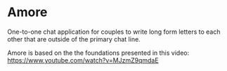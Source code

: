 # Amore
One-to-one chat application for couples to write long form letters to each other that are outside of the primary chat line.

Amore is based on the the foundations presented in this video: https://www.youtube.com/watch?v=MJzmZ9qmdaE
